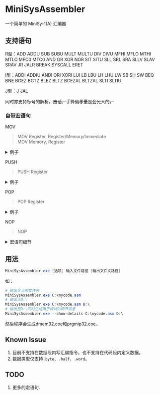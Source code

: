 # MiniSysAssembler
一个简单的 MiniSy-1(A) 汇编器

## 支持语句

R型：ADD ADDU SUB SUBU MULT MULTU DIV DIVU MFHI MFLO MTHI MTLO MFC0 MTC0 AND OR XOR NOR SIT SITU SLL SRL SRA SLLV SLAV SRAV JR JALR BREAK SYSCALL ERET

I型：ADDI ADDIU ANDI ORI XORI LUI LB LBU LH LHU LW SB SH SW BEQ BNE BGEZ BGTZ BLEZ BLTZ BGEZAL BLTZAL SLTI SLTIU

J型：J JAL

同时亦支持标号的解析。<del>废话，手算偏移量是会死人的。</del>

### 自带宏语句

MOV

> MOV Register, Register/Memory/Immediate<br>
> MOV Memory, Register

<details>
<summary>例子</summary>

> MOV $1, $2<br>
> MOV $1, 65535<br>
> MOV $1, 0xFFFFFFFF<br>
> MOV $1, ARRAY($0)<br>
> MOV ARRAY($0), $1
</details>

PUSH

> PUSH Register

<details>
<summary>例子</summary>

> PUSH $1
</details>

POP

> POP Register

<details>
<summary>例子</summary>

> POP $1
</details>

NOP

> NOP

<details>
<summary>宏语句细节</summary>

|                          宏语句                          |                                展开为                                 |
| :------------------------------------------------------: | :-------------------------------------------------------------------: |
|                 MOV Register1, Register2                 |                      OR Register1, $0, Register2                      |
| MOV Register, Memory<br>(MOV Register, Offset(Register)) |                     LW Register, Offset(Register)                     |
| MOV Memory, Register<br>(MOV Offset(Register), Register) |                     SW Register, Offset(Register)                     |
|     MOV Register, Immediate<br>(Immediate < 0x10000)     |                      ORI Register, $0, Immediate                      |
|    MOV Register, Immediate<br>(Immediate >= 0x10000)     | LUI Register, Immediate >> 16<br>ORI Register, $0, Immediate & 0xffff |
|                      PUSH Register                       |              ADDI \$SP, \$SP, -4<br>SW Register, 0(\$SP)              |
|                       POP Register                       |              ADDI \$SP, \$SP, 4<br>LW Register, 0(\$SP)               |
|                           NOP                            |                            SLL \$0, \$0, 0                            |
</details>



## 用法

```powershell
MiniSysAssembler.exe [选项] 输入文件路径 [输出文件夹路径]
```
如：
```powershell
# 输出至当前文件夹
MiniSysAssembler.exe C:\mycode.asm
# 输出至D:\
MiniSysAssembler.exe C:\mycode.asm D:\
# 输出至D:\同时生成用于调试的细节信息
MiniSysAssembler.exe --show-details C:\mycode.asm D:\
```
然后程序会生成dmem32.coe和prgmip32.coe。

## Known Issue

1. 目前不支持在数据段内写汇编指令，也不支持在代码段内定义数据。
2. 数据类型仅支持`.byte`、`.half`、`.word`。

## TODO

1. 更多的宏语句.
